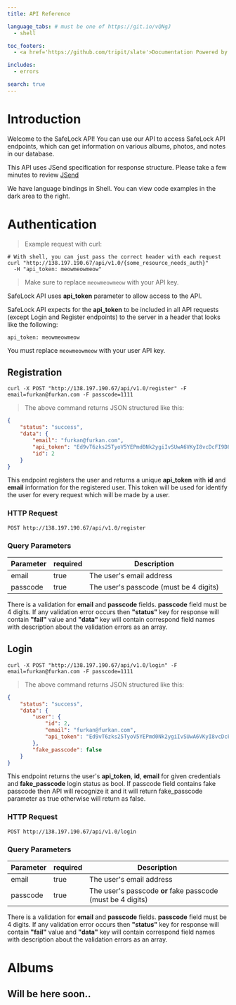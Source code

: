 ```yaml
---
title: API Reference

language_tabs: # must be one of https://git.io/vQNgJ
  - shell

toc_footers:
  - <a href='https://github.com/tripit/slate'>Documentation Powered by Slate</a>

includes:
  - errors

search: true
---
```


# Introduction

Welcome to the SafeLock API! You can use our API to access SafeLock API endpoints, which can get information on various albums, photos, and notes in our database.

This API uses JSend specification for response structure. Please take a few minutes to review
 [JSend](https://labs.omniti.com/labs/jsend)

We have language bindings in Shell. You can view code examples in the dark area to the right.


# Authentication

> Example request with curl:


```shell
# With shell, you can just pass the correct header with each request
curl "http://138.197.190.67/api/v1.0/{some_resource_needs_auth}"
  -H "api_token: meowmeowmeow"
```


> Make sure to replace `meowmeowmeow` with your API key.

SafeLock API uses **api_token** parameter to allow access to the API.

SafeLock API expects for the **api_token** to be included in all API requests (except Login and Register endpoints) to the server in a header that looks like the following:

`api_token: meowmeowmeow`

<aside class="notice">
You must replace <code>meowmeowmeow</code> with your user API key.
</aside>

## Registration

```shell
curl -X POST "http://138.197.190.67/api/v1.0/register" -F email=furkan@furkan.com -F passcode=1111
```

> The above command returns JSON structured like this:

```json
{
    "status": "success",
    "data": {
        "email": "furkan@furkan.com",
        "api_token": "Ed9vT6zks25TyoV5YEPmd0Nk2ygiIvSUwA6VKyI8vcDcFI9D8zSMwmU4gxyE",
        "id": 2
    }
}
```

This endpoint registers the user and returns a unique **api_token** with **id** and **email** information for the registered user. This token will be used for identify the user for every request which will be made by a user.

### HTTP Request

`POST http://138.197.190.67/api/v1.0/register`

### Query Parameters

Parameter | required | Description
--------- | ------- | -----------
email | true | The user's email address
passcode | true | The user's passcode (must be 4 digits)

<aside class="notice">
There is a validation for <b>email</b> and <b>passcode</b> fields. <b>passcode</b> field must be 4 digits. If any validation error occurs then <b>"status"</b> key for response will contain <b>"fail"</b> value and <b>"data"</b> key will contain correspond field names with description about the validation errors as an array.
</aside>


## Login

```shell
curl -X POST "http://138.197.190.67/api/v1.0/login" -F email=furkan@furkan.com -F passcode=1111
```

> The above command returns JSON structured like this:

```json
{
    "status": "success",
    "data": {
        "user": {
            "id": 2,
            "email": "furkan@furkan.com",
            "api_token": "Ed9vT6zks25TyoV5YEPmd0Nk2ygiIvSUwA6VKyI8vcDcFI9D8zSMwmU4gxyE"
        },
        "fake_passcode": false
    }
}
```

This endpoint returns the user's **api_token**, **id**, **email** for given credentials and **fake_passcode** login status as bool. If passcode field contains fake passcode then API will recognize it and it will return fake_passcode parameter as true otherwise will return as false.

### HTTP Request

`POST http://138.197.190.67/api/v1.0/login`

### Query Parameters

Parameter | required | Description
--------- | ------- | -----------
email | true | The user's email address
passcode | true | The user's passcode <b>or</b> fake passcode (must be 4 digits)

<aside class="notice">
There is a validation for <b>email</b> and <b>passcode</b> fields. <b>passcode</b> field must be 4 digits. If any validation error occurs then <b>"status"</b> key for response will contain <b>"fail"</b> value and <b>"data"</b> key will contain correspond field names with description about the validation errors as an array.
</aside>

# Albums

## Will be here soon..
